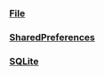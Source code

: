 ### [File](https://github.com/ningbaoqi/DataSave/blob/master/README-file.md)
### [SharedPreferences](https://github.com/ningbaoqi/DataSave/blob/master/README-SharedPreferences.md)
### [SQLite](https://github.com/ningbaoqi/DataSave/blob/master/README-SQLite.md)
